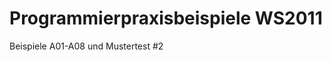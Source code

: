 Programmierpraxisbeispiele WS2011
=================================

Beispiele A01-A08 und Mustertest #2